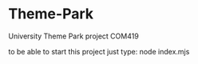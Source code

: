 # Theme-Park

University Theme Park project COM419

to be able to start this project just type:
node index.mjs
